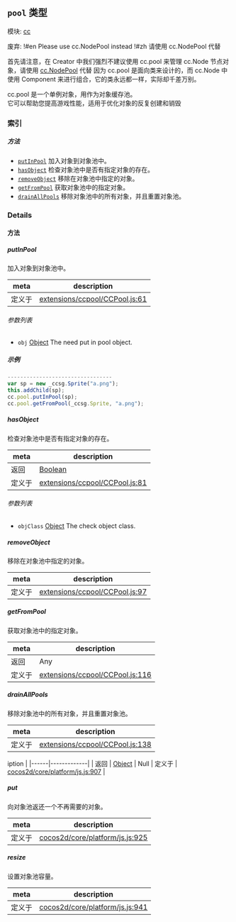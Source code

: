 ## `pool` 类型



模块: [cc](../modules/cc.md)

废弃: !#en Please use cc.NodePool instead !#zh 请使用 cc.NodePool 代替

首先请注意，在 Creator 中我们强烈不建议使用 cc.pool 来管理 cc.Node 节点对象，请使用 <a href="../classes/NodePool.html" class="crosslink">cc.NodePool</a> 代替
因为 cc.pool 是面向类来设计的，而 cc.Node 中使用 Component 来进行组合，它的类永远都一样，实际却千差万别。

cc.pool 是一个单例对象，用作为对象缓存池。<br/>
它可以帮助您提高游戏性能，适用于优化对象的反复创建和销毁<br/>


### 索引



##### 方法

  - [`putInPool`](#putinpool) 加入对象到对象池中。
  - [`hasObject`](#hasobject) 检查对象池中是否有指定对象的存在。
  - [`removeObject`](#removeobject) 移除在对象池中指定的对象。
  - [`getFromPool`](#getfrompool) 获取对象池中的指定对象。
  - [`drainAllPools`](#drainallpools) 移除对象池中的所有对象，并且重置对象池。



### Details




<!-- Method Block -->
#### 方法


##### putInPool

加入对象到对象池中。

| meta | description |
|------|-------------|
| 定义于 | [extensions/ccpool/CCPool.js:61](https://github.com/cocos-creator/engine/blob/de46973d0b5edcff4f973186ce89752080cb6b7c/extensions/ccpool/CCPool.js#L61) |

###### 参数列表
- `obj` <a href="https://developer.mozilla.org/en/JavaScript/Reference/Global_Objects/Object" class="crosslink external" target="_blank">Object</a> The need put in pool object.

##### 示例

```js
---------------------------------
var sp = new _ccsg.Sprite("a.png");
this.addChild(sp);
cc.pool.putInPool(sp);
cc.pool.getFromPool(_ccsg.Sprite, "a.png");

```

##### hasObject

检查对象池中是否有指定对象的存在。

| meta | description |
|------|-------------|
| 返回 | <a href="https://developer.mozilla.org/en/JavaScript/Reference/Global_Objects/Boolean" class="crosslink external" target="_blank">Boolean</a> 
| 定义于 | [extensions/ccpool/CCPool.js:81](https://github.com/cocos-creator/engine/blob/de46973d0b5edcff4f973186ce89752080cb6b7c/extensions/ccpool/CCPool.js#L81) |

###### 参数列表
- `objClass` <a href="https://developer.mozilla.org/en/JavaScript/Reference/Global_Objects/Object" class="crosslink external" target="_blank">Object</a> The check object class.


##### removeObject

移除在对象池中指定的对象。

| meta | description |
|------|-------------|
| 定义于 | [extensions/ccpool/CCPool.js:97](https://github.com/cocos-creator/engine/blob/de46973d0b5edcff4f973186ce89752080cb6b7c/extensions/ccpool/CCPool.js#L97) |



##### getFromPool

获取对象池中的指定对象。

| meta | description |
|------|-------------|
| 返回 | Any 
| 定义于 | [extensions/ccpool/CCPool.js:116](https://github.com/cocos-creator/engine/blob/de46973d0b5edcff4f973186ce89752080cb6b7c/extensions/ccpool/CCPool.js#L116) |



##### drainAllPools

移除对象池中的所有对象，并且重置对象池。

| meta | description |
|------|-------------|
| 定义于 | [extensions/ccpool/CCPool.js:138](https://github.com/cocos-creator/engine/blob/de46973d0b5edcff4f973186ce89752080cb6b7c/extensions/ccpool/CCPool.js#L138) |




iption |
|------|-------------|
| 返回 | <a href="https://developer.mozilla.org/en/JavaScript/Reference/Global_Objects/Object" class="crosslink external" target="_blank">Object</a> &#124; Null 
| 定义于 | [cocos2d/core/platform/js.js:907](https://github.com/cocos-creator/engine/blob/de46973d0b5edcff4f973186ce89752080cb6b7c/cocos2d/core/platform/js.js#L907) |



##### put

向对象池返还一个不再需要的对象。

| meta | description |
|------|-------------|
| 定义于 | [cocos2d/core/platform/js.js:925](https://github.com/cocos-creator/engine/blob/de46973d0b5edcff4f973186ce89752080cb6b7c/cocos2d/core/platform/js.js#L925) |



##### resize

设置对象池容量。

| meta | description |
|------|-------------|
| 定义于 | [cocos2d/core/platform/js.js:941](https://github.com/cocos-creator/engine/blob/de46973d0b5edcff4f973186ce89752080cb6b7c/cocos2d/core/platform/js.js#L941) |




